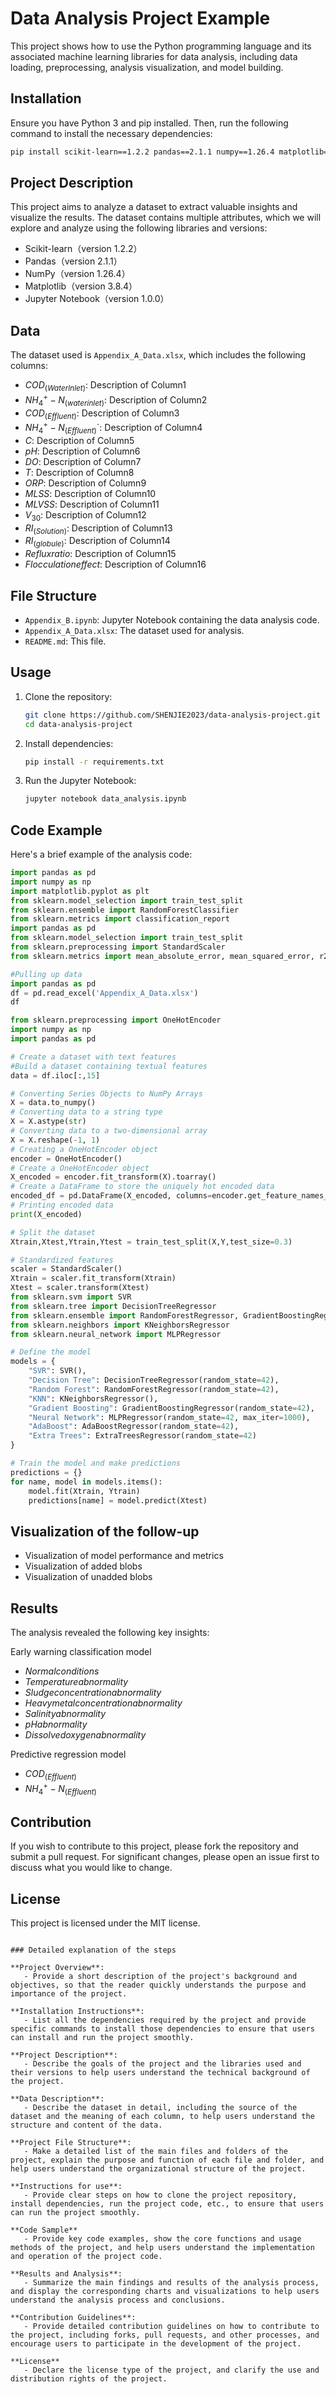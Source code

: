 # Data Analysis Project Example

This project shows how to use the Python programming language and its associated machine learning libraries for data analysis, including data loading, preprocessing, analysis visualization, and model building.

## Installation

Ensure you have Python 3 and pip installed. Then, run the following command to install the necessary dependencies:

```sh
pip install scikit-learn==1.2.2 pandas==2.1.1 numpy==1.26.4 matplotlib==3.8.4 jupyter==1.0.0
```

## Project Description

This project aims to analyze a dataset to extract valuable insights and visualize the results. The dataset contains multiple attributes, which we will explore and analyze using the following libraries and versions:
- Scikit-learn（version 1.2.2）
- Pandas（version 2.1.1）
- NumPy（version 1.26.4）
- Matplotlib（version 3.8.4）
- Jupyter Notebook（version 1.0.0）

## Data

The dataset used is `Appendix_A_Data.xlsx`, which includes the following columns:
- $COD_{(Water Inlet)}$: Description of Column1
- $NH_{4}^{+}-N_{(water inlet)}$: Description of Column2
- $COD_{(Effluent)}$: Description of Column3
- $NH_{4}^{+}-N_{(Effluent)}$`: Description of Column4
- $C$: Description of Column5
- $pH$: Description of Column6
- $DO$: Description of Column7
- $T$: Description of Column8
- $ORP$: Description of Column9
- $MLSS$: Description of Column10
- $MLVSS$: Description of Column11
- $V_{30}$: Description of Column12
- $RI_{(Solution)}$: Description of Column13
- $RI_{(globule)}$: Description of Column14
- $Reflux ratio$: Description of Column15
- $Flocculation effect$: Description of Column16

## File Structure

- `Appendix_B.ipynb`: Jupyter Notebook containing the data analysis code.
- `Appendix_A_Data.xlsx`: The dataset used for analysis.
- `README.md`: This file.

## Usage

1.  Clone the repository:
    ```sh
    git clone https://github.com/SHENJIE2023/data-analysis-project.git
    cd data-analysis-project
    ```

2. Install dependencies:
    ```sh
    pip install -r requirements.txt
    ```

3. Run the Jupyter Notebook:
    ```sh
    jupyter notebook data_analysis.ipynb
    ```

## Code Example

Here's a brief example of the analysis code:

```python
import pandas as pd
import numpy as np
import matplotlib.pyplot as plt
from sklearn.model_selection import train_test_split
from sklearn.ensemble import RandomForestClassifier
from sklearn.metrics import classification_report
import pandas as pd
from sklearn.model_selection import train_test_split
from sklearn.preprocessing import StandardScaler
from sklearn.metrics import mean_absolute_error, mean_squared_error, r2_score

#Pulling up data
import pandas as pd
df = pd.read_excel('Appendix_A_Data.xlsx')
df

from sklearn.preprocessing import OneHotEncoder
import numpy as np
import pandas as pd

# Create a dataset with text features
#Build a dataset containing textual features
data = df.iloc[:,15]

# Converting Series Objects to NumPy Arrays
X = data.to_numpy()
# Converting data to a string type
X = X.astype(str)
# Converting data to a two-dimensional array
X = X.reshape(-1, 1)
# Creating a OneHotEncoder object
encoder = OneHotEncoder()
# Create a OneHotEncoder object
X_encoded = encoder.fit_transform(X).toarray()
# Create a DataFrame to store the uniquely hot encoded data
encoded_df = pd.DataFrame(X_encoded, columns=encoder.get_feature_names_out(['feature']))
# Printing encoded data
print(X_encoded)

# Split the dataset
Xtrain,Xtest,Ytrain,Ytest = train_test_split(X,Y,test_size=0.3)

# Standardized features
scaler = StandardScaler()
Xtrain = scaler.fit_transform(Xtrain)
Xtest = scaler.transform(Xtest)
from sklearn.svm import SVR
from sklearn.tree import DecisionTreeRegressor
from sklearn.ensemble import RandomForestRegressor, GradientBoostingRegressor, AdaBoostRegressor, ExtraTreesRegressor
from sklearn.neighbors import KNeighborsRegressor
from sklearn.neural_network import MLPRegressor

# Define the model
models = {
    "SVR": SVR(),
    "Decision Tree": DecisionTreeRegressor(random_state=42),
    "Random Forest": RandomForestRegressor(random_state=42),
    "KNN": KNeighborsRegressor(),
    "Gradient Boosting": GradientBoostingRegressor(random_state=42),
    "Neural Network": MLPRegressor(random_state=42, max_iter=1000),
    "AdaBoost": AdaBoostRegressor(random_state=42),
    "Extra Trees": ExtraTreesRegressor(random_state=42)
}

# Train the model and make predictions
predictions = {}
for name, model in models.items():
    model.fit(Xtrain, Ytrain)
    predictions[name] = model.predict(Xtest)
```
## Visualization of the follow-up
- Visualization of model performance and metrics
- Visualization of added blobs
- Visualization of unadded blobs
## Results
The analysis revealed the following key insights:

Early warning classification model
- $Normal conditions$
- $Temperature abnormality$
- $Sludge concentration abnormality$
- $Heavy metal concentration abnormality$
- $Salinity abnormality$
- $pH abnormality$
- $Dissolved oxygen abnormality$

Predictive regression model
- $COD_{(Effluent)}$
- $NH_{4}^{+}-N_{(Effluent)}$
## Contribution

If you wish to contribute to this project, please fork the repository and submit a pull request. For significant changes, please open an issue first to discuss what you would like to change.

## License

This project is licensed under the MIT license.
```

### Detailed explanation of the steps

**Project Overview**:
   - Provide a short description of the project's background and objectives, so that the reader quickly understands the purpose and importance of the project.

**Installation Instructions**:
   - List all the dependencies required by the project and provide specific commands to install those dependencies to ensure that users can install and run the project smoothly.

**Project Description**:
   - Describe the goals of the project and the libraries used and their versions to help users understand the technical background of the project.

**Data Description**:
   - Describe the dataset in detail, including the source of the dataset and the meaning of each column, to help users understand the structure and content of the data.

**Project File Structure**:
   - Make a detailed list of the main files and folders of the project, explain the purpose and function of each file and folder, and help users understand the organizational structure of the project.

**Instructions for use**:
   - Provide clear steps on how to clone the project repository, install dependencies, run the project code, etc., to ensure that users can run the project smoothly.

**Code Sample**
   - Provide key code examples, show the core functions and usage methods of the project, and help users understand the implementation and operation of the project code.

**Results and Analysis**:
   - Summarize the main findings and results of the analysis process, and display the corresponding charts and visualizations to help users understand the analysis process and conclusions.

**Contribution Guidelines**:
   - Provide detailed contribution guidelines on how to contribute to the project, including forks, pull requests, and other processes, and encourage users to participate in the development of the project.

**License**
   - Declare the license type of the project, and clarify the use and distribution rights of the project.
